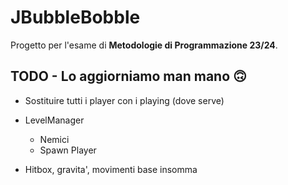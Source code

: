 
# JBubbleBobble

Progetto per l'esame di **Metodologie di Programmazione 23/24**.


## TODO - Lo aggiorniamo man mano 🙃

- Sostituire tutti i player con i playing (dove serve)

- LevelManager
  - Nemici
  - Spawn Player
- Hitbox, gravita', movimenti base insomma
